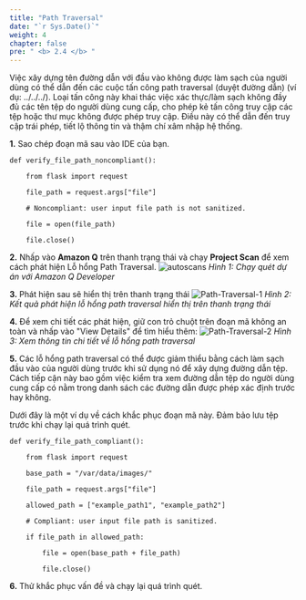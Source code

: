 ```yaml
---
title: "Path Traversal"
date: "`r Sys.Date()`"
weight: 4
chapter: false
pre: " <b> 2.4 </b> "
---
```


Việc xây dựng tên đường dẫn với đầu vào không được làm sạch của người dùng có thể dẫn đến các cuộc tấn công path traversal (duyệt đường dẫn) (ví dụ: ../../../). Loại tấn công này khai thác việc xác thực/làm sạch không đầy đủ các tên tệp do người dùng cung cấp, cho phép kẻ tấn công truy cập các tệp hoặc thư mục không được phép truy cập. Điều này có thể dẫn đến truy cập trái phép, tiết lộ thông tin và thậm chí xâm nhập hệ thống.

**1.** Sao chép đoạn mã sau vào IDE của bạn.

```
def verify_file_path_noncompliant():

    from flask import request

    file_path = request.args["file"]

    # Noncompliant: user input file path is not sanitized.

    file = open(file_path)

    file.close()
```

**2.** Nhấp vào **Amazon Q** trên thanh trạng thái và chạy **Project Scan** để xem cách phát hiện Lỗ hổng Path Traversal.
![autoscans](/images/1/autoscans.png?width=90pc)
_Hình 1: Chạy quét dự án với Amazon Q Developer_

**3.** Phát hiện sau sẽ hiển thị trên thanh trạng thái
![Path-Traversal-1](/images/4/Path-Traversal-1.png?width=90pc)
_Hình 2: Kết quả phát hiện lỗ hổng path traversal hiển thị trên thanh trạng thái_

**4.** Để xem chi tiết các phát hiện, giữ con trỏ chuột trên đoạn mã không an toàn và nhấp vào "View Details" để tìm hiểu thêm:
![Path-Traversal-2](/images/4/Path-Traversal-2.png?width=90pc)
_Hình 3: Xem thông tin chi tiết về lỗ hổng path traversal_

**5.** Các lỗ hổng path traversal có thể được giảm thiểu bằng cách làm sạch đầu vào của người dùng trước khi sử dụng nó để xây dựng đường dẫn tệp. Cách tiếp cận này bao gồm việc kiểm tra xem đường dẫn tệp do người dùng cung cấp có nằm trong danh sách các đường dẫn được phép xác định trước hay không.

Dưới đây là một ví dụ về cách khắc phục đoạn mã này. Đảm bảo lưu tệp trước khi chạy lại quá trình quét.

```
def verify_file_path_compliant():

    from flask import request

    base_path = "/var/data/images/"

    file_path = request.args["file"]

    allowed_path = ["example_path1", "example_path2"]

    # Compliant: user input file path is sanitized.

    if file_path in allowed_path:

        file = open(base_path + file_path)

        file.close()
```

**6.** Thử khắc phục vấn đề và chạy lại quá trình quét.
